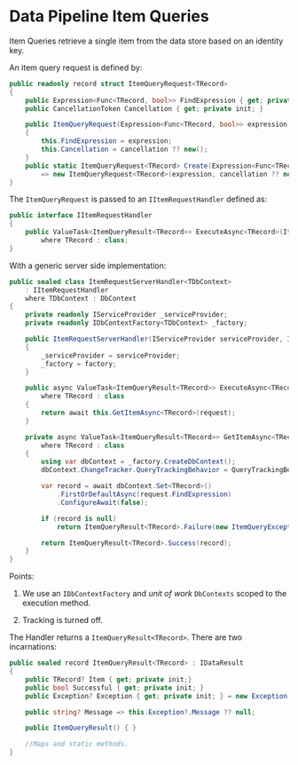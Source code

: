 # Data Pipeline Item Queries

Item Queries retrieve a single item from the data store based on an identity key.

An item query request is defined by:

```csharp
public readonly record struct ItemQueryRequest<TRecord>
{
    public Expression<Func<TRecord, bool>> FindExpression { get; private init; }
    public CancellationToken Cancellation { get; private init; }

    public ItemQueryRequest(Expression<Func<TRecord, bool>> expression, CancellationToken? cancellation = null)
    {
        this.FindExpression = expression;
        this.Cancellation = cancellation ?? new(); 
    }
    public static ItemQueryRequest<TRecord> Create(Expression<Func<TRecord, bool>> expression, CancellationToken? cancellation = null)
        => new ItemQueryRequest<TRecord>(expression, cancellation ?? new());
}
```

The `ItemQueryRequest` is passed to an `IItemRequestHandler` defined as:

```csharp
public interface IItemRequestHandler
{
    public ValueTask<ItemQueryResult<TRecord>> ExecuteAsync<TRecord>(ItemQueryRequest<TRecord> request)
        where TRecord : class;
}
```

With a generic server side implementation:

```csharp
public sealed class ItemRequestServerHandler<TDbContext>
    : IItemRequestHandler
    where TDbContext : DbContext
{
    private readonly IServiceProvider _serviceProvider;
    private readonly IDbContextFactory<TDbContext> _factory;

    public ItemRequestServerHandler(IServiceProvider serviceProvider, IDbContextFactory<TDbContext> factory)
    {
        _serviceProvider = serviceProvider;
        _factory = factory;
    }

    public async ValueTask<ItemQueryResult<TRecord>> ExecuteAsync<TRecord>(ItemQueryRequest<TRecord> request)
        where TRecord : class
    {
        return await this.GetItemAsync<TRecord>(request);
    }

    private async ValueTask<ItemQueryResult<TRecord>> GetItemAsync<TRecord>(ItemQueryRequest<TRecord> request)
        where TRecord : class
    {
        using var dbContext = _factory.CreateDbContext();
        dbContext.ChangeTracker.QueryTrackingBehavior = QueryTrackingBehavior.NoTracking;

        var record = await dbContext.Set<TRecord>()
            .FirstOrDefaultAsync(request.FindExpression)
            .ConfigureAwait(false);

        if (record is null)
            return ItemQueryResult<TRecord>.Failure(new ItemQueryException($"No record retrieved with the Key provided"));

        return ItemQueryResult<TRecord>.Success(record);
    }
}
```

Points:

1. We use an `IDbContextFactory` and *unit of work* `DbContexts` scoped to the execution method.  

1. Tracking is turned off.
 
The Handler returns a `ItemQueryResult<TRecord>`.  There are two incarnations:

```csharp
public sealed record ItemQueryResult<TRecord> : IDataResult
{
    public TRecord? Item { get; private init;}
    public bool Successful { get; private init; }
    public Exception? Exception { get; private init; } = new Exception("This Result instance has not been Initialized.");

    public string? Message => this.Exception?.Message ?? null;

    public ItemQueryResult() { }

    //Maps and static methods.
}
```
